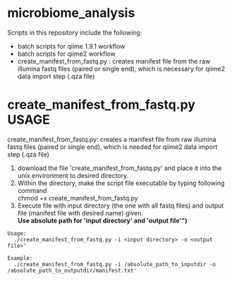# microbiome_analysis
Scripts in this repository include the following:
  - batch scripts for qiime 1.9.1 workflow 
  - batch scripts for qiime2 workflow
  - create_manifest_from_fastq.py : creates manifest file from the raw illumina fastq files (paired or single end), 
  which is necessary for qiime2 data import step (.qza file)


# create_manifest_from_fastq.py USAGE
create_manifest_from_fastq.py: creates a manifest file from raw illumina fastq files (paired or single end),
which is needed for qiime2 data import step (.qza file)

  1. download the file 'create_manifest_from_fastq.py' and place it into the unix environment to desired directory.
  2. Within the directory, make the script file executable by typing following command <br>
      chmod +x create_manifest_from_fastq.py
  3. Execute file with input directory (the one with all fastq files) and output file (manifest file with desired name) given. <br>
    **Use absolute path for 'input directory' and 'output file'")**

    Usage: 
      ./create_manifest_from_fastq.py -i <input directory> -o <output file>'

    Example: 
      ./create_manifest_from_fastq.py -i /absolute_path_to_inputdir -o /absolute_path_to_outputdir/manifest.txt'
